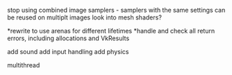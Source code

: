 
stop using combined image samplers - samplers with the same settings can be reused on multiplt images
look into mesh shaders?

*rewrite to use arenas for different lifetimes
*handle and check all return errors, including allocations and VkResults

add sound
add input handling
add physics

multithread

